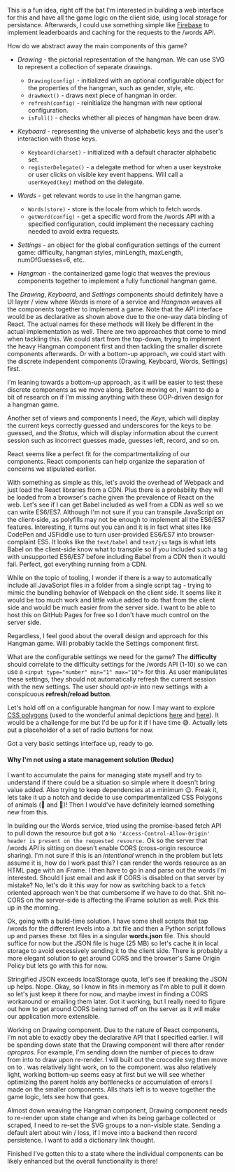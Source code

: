 This is a fun idea, right off the bat I'm interested in building a web interface for this and have all the game logic on the client side, using local storage for persistance. Afterwards, I could use something simple like [Firebase](https://firebase.google.com) to implement leaderboards and caching for the requests to the /words API.

How do we abstract away the main components of this game?

- *Drawing* - the pictorial representation of the hangman. We can use SVG to represent a collection of separate drawings.
	- `Drawing(config)` - initialized with an optional configurable object for the properties of the hangman, such as gender, style, etc.
	- `drawNext()` - draws next piece of hangman in order.
	- `refresh(config)` - reinitialize the hangman with new optional configuration.
	- `isFull()` - checks whether all pieces of hangman have been draw.

- *Keyboard* - representing the universe of alphabetic keys and the user's interaction with those keys.
	- `Keyboard(charset)` - initialized with a default character alphabetic set.
	- `registerDelegate()` - a delegate method for when a user keystroke or user clicks on visible key event happens. Will call a `userKeyed(key)` method on the delegate.

- *Words* - get relevant words to use in the hangman game.
	- `Words(store)` - store is the locale from which to fetch words.
	- `getWord(config)` - get a specific word from the /words API with a specified configuration, could implement the necessary caching needed to avoid extra requests.

- *Settings* - an object for the global configuration settings of the current game: difficulty, hangman styles, minLength, maxLength, numOfGuesses=6, etc.

- *Hangman* - the containerized game logic that weaves the previous components together to implement a fully functional hangman game.

The _Drawing_, _Keyboard_, and _Settings_ components should definitely have a UI layer / view where _Words_ is more of a service and _Hangman_ weaves all the components together to implement a game. Note that the API interface would be as declarative as shown above due to the one-way data binding of React. The actual names for these methods will likely be different in the actual implementation as well. There are two approaches that come to mind when tackling this. We could start from the top-down, trying to implement the heavy Hangman component first and then tackling the smaller discrete components afterwards. Or with a bottom-up approach, we could start with the discrete independent components (Drawing, Keyboard, Words, Settings) first.

I'm leaning towards a bottom-up approach, as it will be easier to test these discrete components as we move along. Before moving on, I want to do a bit of research on if I'm missing anything with these OOP-driven design for a hangman game.

Another set of views and components I need, the *Keys*, which will display the current keys correctly guessed and underscores for the keys to be guessed, and the *Status*, which will display information about the current session such as incorrect guesses made, guesses left, record, and so on.

React seems like a perfect fit for the compartmentalizing of our components. React components can help organize the separation of concerns we stipulated earlier.

With something as simple as this, let's avoid the overhead of Webpack and just load the React libraries from a CDN. Plus there is a probability they will be loaded from a browser's cache given the prevalence of React on the web. Let's see if I can get Babel included as well from a CDN as well so we can write ES6/ES7. Although I'm not sure if you can transpile JavaScript on the client-side, as polyfills may not be enough to implement all the ES6/ES7 features. Interesting, it turns out you can and it is in fact what sites like CodePen and JSFiddle use to turn user-provided ES6/ES7 into browser-complaint ES5. It looks like the `text/babel` and `text/jsx` tags is what lets Babel on the client-side know what to transpile so if you included such a tag with unsupported ES6/ES7 before including Babel from a CDN then it would fail. Perfect, got everything running from a CDN.

While on the topic of tooling, I wonder if there is a way to automatically include all JavaScript files in a folder from a single script tag - trying to mimic the bundling behavior of Webpack on the client side. It seems like it would be too much work and little value added to do that from the client side and would be much easier from the server side. I want to be able to host this on GitHub Pages for free so  I don't have much control on the server side.

Regardless, I feel good about the overall design and approach for this Hangman game. Will probably tackle the Settings component first.

What are the configurable settings we need for the game? The **difficulty** should correlate to the difficulty settings for the /words API (1-10) so we can use a `<input type="number" min="1" max="10">` for this. As user manipulates these settings, they should not automatically refresh the current session with the new settings. The user should _opt-in_ into new settings with a conspicuous **refresh/reload button**.

Let's hold off on a configurable hangman for now. I may want to explore [CSS polygons]() (used to the wonderful animal depictions [here](http://species-in-pieces.com/#) and [here](http://interviewing.io/employers/)). It would be a challenge for me but I'd be up for it if I have time 😅. Actually lets put a placeholder of a set of radio buttons for now.

Got a very basic settings interface up, ready to go.

#### Why I'm not using a state management solution (Redux)

I want to accumulate the pains for managing state myself and try to understand if there could be a situation so simple where it doesn't bring value added. Also trying to keep dependencies at a minimum 😉. Freak it, lets take it up a notch and decide to use compartmentalized CSS Polygons of animals (🦁 and 🐊)! Then I would've have definitely learned something new from this.

In building our the Words service, tried using the promise-based fetch API to pull down the resource but got a `No 'Access-Control-Allow-Origin' header is present on the requested resource.` Ok so the server that /words API is sitting on doesn't enable CORS (cross-origin resource sharing). I'm not sure if this is an _intentional_ wrench in the problem but lets assume it is, how do I work past this? I can render the words resource as an HTML page with an iFrame. I then have to go in and parse out the words I'm interested. Should I just email and ask if CORS is disabled on that server by mistake? No, let's do it this way for now as switching back to a `fetch` oriented approach won't be that cumbersome if we have to do that. Shit no-CORS on the server-side is affecting the iFrame solution as well. Pick this up in the morning.

Ok, going with a build-time solution. I have some shell scripts that tap /words for the different levels into a .txt file and then a Python script follows up and parses these .txt files in a singular **words.json** file. This should suffice for now but the JSON file is huge (25 MB) so let's cache it in local storage to avoid excessively sending it to the client side. There is probably a more elegant solution to get around CORS and the browser's Same Origin Policy but lets go with this for now.

Stringified JSON exceeds localStorage quota, let's see if breaking the JSON up helps. Nope. Okay, so I know in fits in memory as I'm able to pull it down so let's just keep it there for now, and maybe invest in finding a CORS workaround or emailing them later. Got it working, but I really need to figure out how to get around CORS being turned off on the server as it will make our application more extensible.

Working on Drawing component. Due to the nature of React components, I'm not able to exactly obey the declarative API that I specified earlier. I will be spending down state that the Drawing component will there after render _apropros_. For example, I'm sending down the number of pieces to draw from <Hangman /> into <Drawing /> to draw upon re-render. I will built out the crocodile svg then move on to <Keyboard />. <Keyboard /> was relatively light work, on to the <Keys /> component. <Keys /> was also relatively light, working bottom-up seems easy at first but we will see whether optimizing the parent <Hangman /> holds any bottlenecks or accumulation of errors I made on the smaller components. Alls thats left is to weave together the game logic, lets see how that goes.

Almost down weaving the Hangman component, Drawing component needs to re-render upon state change and when its being garbage collected or scraped, I need to re-set the SVG groups to a non-visible state. Sending a default alert about win / loss, if I move into a backend then record persistence. I want to add a dictionary link thought.

Finished I've gotten this to a state where the individual components can be likely enhanced but the overall functionality is there!

